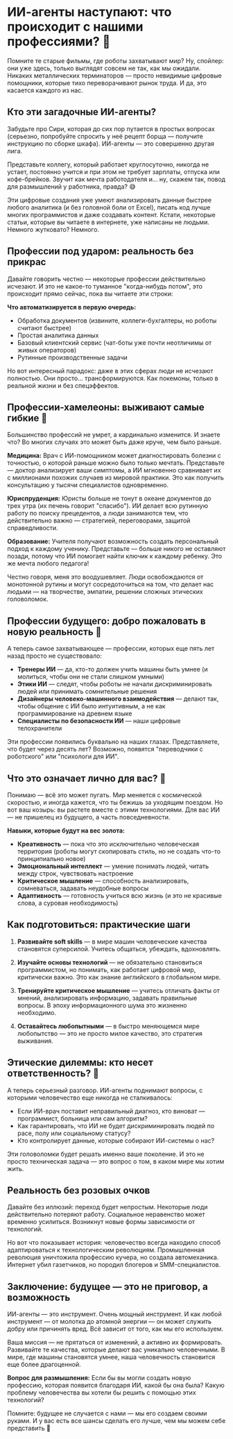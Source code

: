 # ИИ-агенты наступают: что происходит с нашими профессиями? 🤖

Помните те старые фильмы, где роботы захватывают мир? Ну, спойлер: они уже здесь, только выглядят совсем не так, как мы ожидали. Никаких металлических терминаторов — просто невидимые цифровые помощники, которые тихо переворачивают рынок труда. И да, это касается каждого из нас.

## Кто эти загадочные ИИ-агенты?

Забудьте про Сири, которая до сих пор путается в простых вопросах (серьезно, попробуйте спросить у неё рецепт борща — получите инструкцию по сборке шкафа). ИИ-агенты — это совершенно другая лига. 

Представьте коллегу, который работает круглосуточно, никогда не устает, постоянно учится и при этом не требует зарплаты, отпуска или кофе-брейков. Звучит как мечта работодателя и... ну, скажем так, повод для размышлений у работника, правда? 😅

Эти цифровые создания уже умеют анализировать данные быстрее любого аналитика (и без головной боли от Excel), писать код лучше многих программистов и даже создавать контент. Кстати, некоторые статьи, которые вы читаете в интернете, уже написаны не людьми. Немного жутковато? Немного.

## Профессии под ударом: реальность без прикрас

Давайте говорить честно — некоторые профессии действительно исчезают. И это не какое-то туманное "когда-нибудь потом", это происходит прямо сейчас, пока вы читаете эти строки:

**Что автоматизируется в первую очередь:**
- Обработка документов (извините, коллеги-бухгалтеры, но роботы считают быстрее)
- Простая аналитика данных
- Базовый клиентский сервис (чат-боты уже почти неотличимы от живых операторов)
- Рутинные производственные задачи

Но вот интересный парадокс: даже в этих сферах люди не исчезают полностью. Они просто... трансформируются. Как покемоны, только в реальной жизни и без спецэффектов.

## Профессии-хамелеоны: выживают самые гибкие 🦎

Большинство профессий не умрет, а кардинально изменится. И знаете что? Во многих случаях это может быть даже круче, чем было раньше.

**Медицина:** Врач с ИИ-помощником может диагностировать болезни с точностью, о которой раньше можно было только мечтать. Представьте — доктор анализирует ваши симптомы, а ИИ мгновенно сравнивает их с миллионами похожих случаев из мировой практики. Это как получить консультацию у тысячи специалистов одновременно.

**Юриспруденция:** Юристы больше не тонут в океане документов до трех утра (их печень говорит "спасибо"). ИИ делает всю рутинную работу по поиску прецедентов, а люди занимаются тем, что действительно важно — стратегией, переговорами, защитой справедливости.

**Образование:** Учителя получают возможность создать персональный подход к каждому ученику. Представьте — больше никого не оставляют позади, потому что ИИ помогает найти ключик к каждому ребенку. Это же мечта любого педагога!

Честно говоря, меня это воодушевляет. Люди освобождаются от монотонной рутины и могут сосредоточиться на том, что делает нас людьми — на творчестве, эмпатии, решении сложных этических головоломок.

## Профессии будущего: добро пожаловать в новую реальность 🚀

А теперь самое захватывающее — профессии, которых еще пять лет назад просто не существовало:

- **Тренеры ИИ** — да, кто-то должен учить машины быть умнее (и молиться, чтобы они не стали слишком умными)
- **Этики ИИ** — следят, чтобы роботы не начали дискриминировать людей или принимать сомнительные решения
- **Дизайнеры человеко-машинного взаимодействия** — делают так, чтобы общение с ИИ было интуитивным, а не как программирование на древнем языке
- **Специалисты по безопасности ИИ** — наши цифровые телохранители

Эти профессии появились буквально на наших глазах. Представляете, что будет через десять лет? Возможно, появятся "переводчики с роботского" или "психологи для ИИ".

## Что это означает лично для вас? 💭

Понимаю — всё это может пугать. Мир меняется с космической скоростью, и иногда кажется, что ты бежишь за уходящим поездом. Но вот ваш козырь: вы растете вместе с этими технологиями. Для вас ИИ — не пришелец из будущего, а часть повседневности.

**Навыки, которые будут на вес золота:**
- **Креативность** — пока что это исключительно человеческая территория (роботы могут скопировать стиль, но не создать что-то принципиально новое)
- **Эмоциональный интеллект** — умение понимать людей, читать между строк, чувствовать настроение
- **Критическое мышление** — способность анализировать, сомневаться, задавать неудобные вопросы
- **Адаптивность** — готовность учиться всю жизнь (и это не красивые слова, а суровая необходимость)

## Как подготовиться: практические шаги

1. **Развивайте soft skills** — в мире машин человеческие качества становятся суперсилой. Учитесь общаться, убеждать, вдохновлять.

2. **Изучайте основы технологий** — не обязательно становиться программистом, но понимать, как работает цифровой мир, критически важно. Это как знание английского в глобальном мире.

3. **Тренируйте критическое мышление** — учитесь отличать факты от мнений, анализировать информацию, задавать правильные вопросы. В эпоху информационного шума это жизненно необходимо.

4. **Оставайтесь любопытными** — в быстро меняющемся мире любопытство — это не просто милое качество, это стратегия выживания.

## Этические дилеммы: кто несет ответственность? 🤔

А теперь серьезный разговор. ИИ-агенты поднимают вопросы, с которыми человечество еще никогда не сталкивалось:

- Если ИИ-врач поставит неправильный диагноз, кто виноват — программист, больница или сам алгоритм?
- Как гарантировать, что ИИ не будет дискриминировать людей по расе, полу или социальному статусу?
- Кто контролирует данные, которые собирают ИИ-системы о нас?

Эти головоломки будет решать именно ваше поколение. И это не просто техническая задача — это вопрос о том, в каком мире мы хотим жить.

## Реальность без розовых очков

Давайте без иллюзий: переход будет непростым. Некоторые люди действительно потеряют работу. Социальное неравенство может временно усилиться. Возникнут новые формы зависимости от технологий.

Но вот что показывает история: человечество всегда находило способ адаптироваться к технологическим революциям. Промышленная революция уничтожила профессию кучера, но создала автомеханика. Интернет убил газетчиков, но породил блогеров и SMM-специалистов.

## Заключение: будущее — это не приговор, а возможность

ИИ-агенты — это инструмент. Очень мощный инструмент. И как любой инструмент — от молотка до атомной энергии — он может служить добру или причинять вред. Всё зависит от того, как мы его используем.

Ваша миссия — не прятаться от изменений, а активно их формировать. Развивайте те качества, которые делают вас уникально человечными. В мире, где машины становятся умнее, наша человечность становится еще более драгоценной.

**Вопрос для размышления:** Если бы вы могли создать новую профессию, которая появится благодаря ИИ, какой бы она была? Какую проблему человечества вы хотели бы решить с помощью этих технологий?

Помните: будущее не случается с нами — мы его создаем своими руками. И у вас есть все шансы сделать его лучше, чем мы можем себе представить 🌟